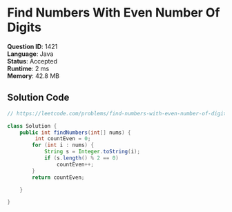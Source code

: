 # Find Numbers With Even Number Of Digits

**Question ID**: 1421  
**Language**: Java  
**Status**: Accepted  
**Runtime**: 2 ms  
**Memory**: 42.8 MB  

## Solution Code
```java
// https://leetcode.com/problems/find-numbers-with-even-number-of-digits

class Solution {
    public int findNumbers(int[] nums) {
         int countEven = 0;
        for (int i : nums) {
            String s = Integer.toString(i);
            if (s.length() % 2 == 0)
                countEven++;
        }
        return countEven;

    }

}
```
